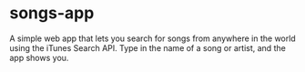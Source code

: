 # songs-app
A simple web app that lets you search for songs from anywhere in the world using the iTunes Search API. Type in the name of a song or artist, and the app shows you.
